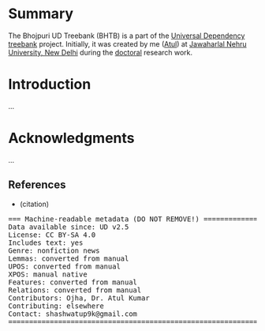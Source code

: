 # Summary

The Bhojpuri UD Treebank (BHTB) is a part of the [Universal Dependency treebank](http://universaldependencies.org/) project. Initially, it was created by me ([Atul](https://scholar.google.com/citations?user=nY_o0hMAAAAJ&hl=en)) at [Jawaharlal Nehru University, New Delhi](http://sanskrit.jnu.ac.in/index.jsp) during the [doctoral](http://sanskrit.jnu.ac.in/rstudents/phd.jsp) research work.

# Introduction

...

# Acknowledgments

...

## References

* (citation)

<pre>
=== Machine-readable metadata (DO NOT REMOVE!) ================================
Data available since: UD v2.5
License: CC BY-SA 4.0
Includes text: yes
Genre: nonfiction news
Lemmas: converted from manual
UPOS: converted from manual
XPOS: manual native
Features: converted from manual
Relations: converted from manual
Contributors: Ojha, Dr. Atul Kumar
Contributing: elsewhere
Contact: shashwatup9k@gmail.com
===============================================================================
</pre>
